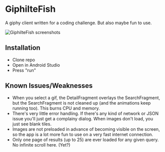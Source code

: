 # GiphilteFish

A giphy client written for a coding challenge. But also maybe fun to use.

![GiphilteFish screenshots](http://x13n.com/alex/giphilte-fish.jpg)

## Installation

- Clone repo
- Open in Android Studio
- Press "run"

## Known Issues/Weaknesses

- When you select a gif, the DetailFragment overlays the SearchFragment, but the SearchFragment is not cleaned up (and the animations keep running too). This burns CPU and memory.
- There's very little error handling. If there's any kind of network or JSON issue you'll just get a complainy dialog. When images don't load, you just see blank tiles.
- Images are not preloaded in advance of becoming visible on the screen, so the app is a lot more fun to use on a very fast internet connection.
- Only one page of results (up to 25) are ever loaded for any given query. No infinite scroll here. (Yet?)
